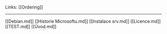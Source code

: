 Links: [[Ordering]]

---
[[Debian.md]]
[[Historie Microsoftu.md]]
[[Instalace srv.md]]
[[Licence.md]]
[[TEST.md]]
[[Úvod.md]]
